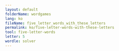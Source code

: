 ```yaml
---
layout: default
folderName: wordgames
lang: ko
fileName: five_letter_words_with_these_letters
permalink: ko/five-letter-words-with-these-letters
tool: five-letter-words
letter: 5
wordle: solver
---
```


